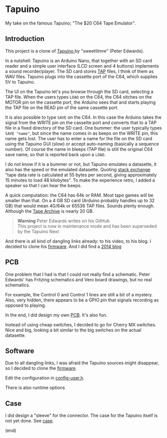 # Tapuino

My take on the famous Tapuino; "The $20 C64 Tape Emulator".


## Introduction

This project is a clone of [Tapuino ](https://github.com/sweetlilmre/tapuino) by "sweetlilmre" (Peter Edwards).

In a nutshell: Tapuino is an Arduino Nano, that together with an SD card reader and a 
simple user interface (LCD screen and 4 buttons) implements a sound recorder/player. 
The SD card stores [TAP](http://unusedino.de/ec64/technical/formats/tap.html) files,
I think of them as WAV files. Tapuino plugs into the cassette port of the C64, which 
supplies 5V to Tapuino.

The UI on the Tapuino let's you browse through the SD card, selecting a TAP file.
When the users types `LOAD` on the C64, the C64 sitches on the MOTOR pin on the cassette 
port, the Arduino sees that and starts playing the TAP file on the READ pin of the same
cassette port.

It is also possible to type `SAVE` on the C64. In this case the Arduino takes the signal
from the WRITE pin on the cassette port and converts that to a TAP file in a fixed
directory of the SD card. One bummer: the user typically types `SAVE "name"`, but since
the name comes in as beeps on the WRITE pin, this name gets lost. The user has to
enter a name for the file on the SD card using the Tapuino GUI (slow) or accept 
auto-naming (basically a sequence number). Of course the name in bleeps (TAP file)
is still the original C64 save name, so that is reported back upon a `LOAD`.

I do not know if it is a bummer or not, but Tapuino emulates a datasette, it also has
the speed or the emulated datasette. Quoting [stack exchange](https://retrocomputing.stackexchange.com/questions/16700/did-computer-games-for-commodore-64-really-take-25-minutes-to-load-if-everyth#:~:text=In%20this%20answer%2C%20the%20C64,minutes%20to%20load%2048%20kilobytes)
"tape data rate is calculated at 55 bytes per second, giving approximately 15 minutes to load 48 kilobytes".
To make the experience retro, I added a speaker so that I can hear the beeps.

A quick computation: the C64 has 64k or RAM. Most tape games will be smaller than that.
On a 4 GB SD card (Arduino probably handles up to 32 GB) that would mean 4G/64k or 65536 
TAP files. Sounds plenty enough. Although the [Tape Archive](https://archive.org/details/Ultimate_Tape_Archive_V4.5) is nearly 20 GB.

> **Warning** Peter Edwards writes on his GitHub  
> This project is now in maintenance mode and has been superseded by the Tapuino Next

And there is all kind of dangling links already: to his video, to his blog.
I decided to clone his [firmware](firmware). 
And I did find a [2014 blog](https://sweetlilmre.blogspot.com/2014/07/tapuino-20-c64-tape-emulator.html)


## PCB

One problem that I had is that I could not really find a schematic. 
Peter Edwards' has Fritzing schematics and Vero board drawings, but no real schematics.

For example, the Control 0 and Control 1 lines are still a bit of a mystery.
Also, very hidden, there appears to be a GPIO pin that signals recording as opposed to playing. 

In the end, I did design my own [PCB](pcb).
It's also fun.

Instead of using cheap switches, I decided to go for Cherry MX switches.
Nice and big, looking a bit similar to the big switches on the actual datasette.


## Software

Due to all dangling links, I was afraid the Tapuino sources might disappear, so 
I decided to clone the [firmware](firmware).


Edit the configuration in [config-user.h](firmware/config-user.h).

There is also runtime options


## Case

I did design a "sleeve" for the connector.
The case for the Tapuino itself is not yet done.
See [case](case).



(end)

